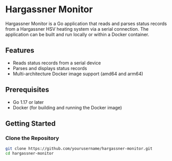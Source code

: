 # Hargassner Monitor

Hargassner Monitor is a Go application that reads and parses status records from a Hargassner HSV heating system via a serial connection. The application can be built and run locally or within a Docker container.

## Features

- Reads status records from a serial device
- Parses and displays status records
- Multi-architecture Docker image support (amd64 and arm64)

## Prerequisites

- Go 1.17 or later
- Docker (for building and running the Docker image)

## Getting Started

### Clone the Repository

```sh
git clone https://github.com/yourusername/hargassner-monitor.git
cd hargassner-monitor